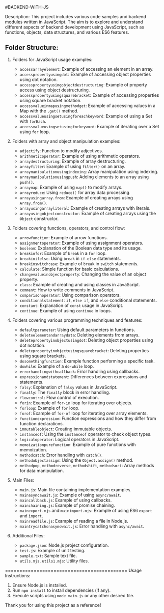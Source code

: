 #BACKEND-WITH-JS

Description:
This project includes various code samples and backend modules written in JavaScript. The aim is to explore and understand different aspects of backend development using JavaScript, such as functions, objects, data structures, and various ES6 features.

Folder Structure:
------------------

1. Folders for JavaScript usage examples:
   - `accessarrayelement`: Example of accessing an element in an array.
   - `accesspropertyusingdot`: Example of accessing object properties using dot notation.
   - `accesspropertyusingobjectdestructuring`: Example of property access using object destructuring.
   - `accesspropertyusingsquarebracket`: Example of accessing properties using square bracket notation.
   - `accessvalueinmapusingmethodget`: Example of accessing values in a Map with the `.get()` method.
   - `accessvalueusingsetusingforeachkeyword`: Example of using a Set with `forEach`.
   - `accessvalueusingsetusingforkeyword`: Example of iterating over a Set using `for` loop.

2. Folders with array and object manipulation examples:
   - `adjectify`: Function to modify adjectives.
   - `arithmeticoperator`: Example of using arithmetic operators.
   - `arraydestructuring`: Example of array destructuring.
   - `arrayfilter`: Example of using `filter()` on an array.
   - `arraymanipulationusingindexing`: Array manipulation using indexing.
   - `arraymanipulationusingpush`: Adding elements to an array using `push()`.
   - `arraymap`: Example of using `map()` to modify arrays.
   - `arrayreduce`: Using `reduce()` for array data processing.
   - `arrayusingarray.from`: Example of creating arrays using `Array.from()`.
   - `arrayusingarrayliteral`: Example of creating arrays with literals.
   - `arrayusingobjectconstructor`: Example of creating arrays using the `Object` constructor.

3. Folders covering functions, operators, and control flow:
   - `arrowfunction`: Example of arrow functions.
   - `assignmentoperator`: Example of using assignment operators.
   - `boolean`: Explanation of the Boolean data type and its usage.
   - `breakinfor`: Example of `break` in a `for` loop.
   - `breakinifelse`: Using `break` in `if-else` statements.
   - `breakinswitchcase`: Example of `break` in `switch` statements.
   - `calculate`: Simple function for basic calculations.
   - `changevalueinobjectproperty`: Changing the value of an object property.
   - `class`: Example of creating and using classes in JavaScript.
   - `comment`: How to write comments in JavaScript.
   - `comparisonoperator`: Using comparison operators.
   - `conditionalstatement`: `if`, `else if`, and `else` conditional statements.
   - `constant`: Explanation of `const` usage in JavaScript.
   - `continue`: Example of using `continue` in loops.

4. Folders covering various programming techniques and features:
   - `defaultparameter`: Using default parameters in functions.
   - `deleteelementandarraydata`: Deleting elements from arrays.
   - `deletepropertyinobjectusingdot`: Deleting object properties using dot notation.
   - `deletepropertyinobjectusingsquarebracket`: Deleting properties using square brackets.
   - `dosomethingfunction`: Example function performing a specific task.
   - `dowhile`: Example of a `do-while` loop.
   - `errorhandlingwithcallback`: Error handling using callbacks.
   - `expressionandstatement`: Differences between expressions and statements.
   - `falsy`: Explanation of `falsy` values in JavaScript.
   - `finally`: The `finally` block in error handling.
   - `flowcontrol`: Flow control of execution.
   - `forin`: Example of `for-in` loop for iterating over objects.
   - `forloop`: Example of `for` loop.
   - `forof`: Example of `for-of` loop for iterating over array elements.
   - `functionexpression`: Function expressions and how they differ from function declarations.
   - `immutableobject`: Creating immutable objects.
   - `instanceof`: Using the `instanceof` operator to check object types.
   - `logicaloperator`: Logical operators in JavaScript.
   - `memoizationpurefunction`: Example of pure functions with memoization.
   - `methodcatch`: Error handling with `catch()`.
   - `methodobjectassign`: Using the `Object.assign()` method.
   - `methodpop`, `methodreverse`, `methodshift`, `methodsort`: Array methods for data manipulation.

5. Main Files:
   - `main.js`: Main file containing implementation examples.
   - `mainasyncawait.js`: Example of using `async/await`.
   - `maincallback.js`: Example of using callbacks.
   - `mainchaining.js`: Example of promise chaining.
   - `mainexport.mjs` and `mainimport.mjs`: Example of using ES6 `export` and `import`.
   - `mainreadfile.js`: Example of reading a file in Node.js.
   - `maintrycatchonasyncwait.js`: Error handling with `async/await`.

6. Additional Files:
   - `package.json`: Node.js project configuration.
   - `test.js`: Example of unit testing.
   - `sample.txt`: Sample text file.
   - `utils.mjs`, `utils1.mjs`: Utility files.

===========================================
Usage Instructions:
1. Ensure Node.js is installed.
2. Run `npm install` to install dependencies (if any).
3. Execute scripts using `node main.js` or any other desired file.

Thank you for using this project as a reference!

